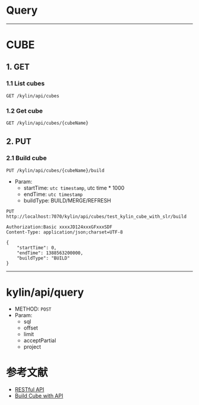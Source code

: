 # Query

---

# CUBE

## 1. GET

### 1.1 List cubes

`GET /kylin/api/cubes`

### 1.2 Get cube

`GET /kylin/api/cubes/{cubeName}`

## 2. PUT

### 2.1 Build cube

`PUT /kylin/api/cubes/{cubeName}/build`

* Param:
  - startTime: `utc timestamp`, utc time * 1000
  - endTime: `utc timestamp`
  - buildType: BUILD/MERGE/REFRESH

```
PUT http://localhost:7070/kylin/api/cubes/test_kylin_cube_with_slr/build

Authorization:Basic xxxxJD124xxxGFxxxSDF
Content-Type: application/json;charset=UTF-8

{
    "startTime": 0,
    "endTime": 1388563200000,
    "buildType": "BUILD"
}
```

---

# kylin/api/query
* METHOD: `POST`
* Param:
  - sql
  - offset
  - limit
  - acceptPartial
  - project




# 参考文献
* [RESTful API](http://kylin.apache.org/docs/howto/howto_use_restapi.html#build-cube)
* [Build Cube with API](http://kylin.apache.org/docs/howto/howto_build_cube_with_restapi.html)
